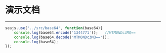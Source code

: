 # 演示文档

---

````javascript
seajs.use('../src/base64', function(base64){
    console.log(base64.encode('1344771'));   //MTM0NDc3MQ==
    console.log(base64.decode('MTM0NDc3MQ=='));
    console.log(base64);
});
````
